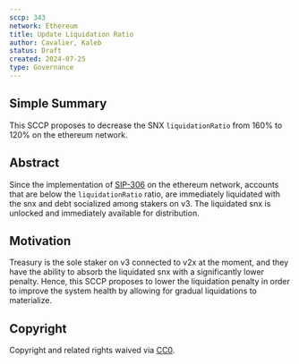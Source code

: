 ```yaml
---
sccp: 343
network: Ethereum
title: Update Liquidation Ratio
author: Cavalier, Kaleb
status: Draft
created: 2024-07-25
type: Governance
---
```


## Simple Summary

<!--"If you can't explain it simply, you don't understand it well enough." Provide a simplified and layman-accessible explanation of the SCCP.-->

This SCCP proposes to decrease the SNX `liquidationRatio` from 160% to 120% on the ethereum network.

## Abstract

<!--A short (~200 word) description of the variable change proposed.-->

Since the implementation of [SIP-306](https://sips.synthetix.io/sips/sip-306/) on the ethereum network, accounts that are below the `liquidationRatio` ratio, are immediately liquidated with the snx and debt socialized among stakers on v3. The liquidated snx is unlocked and immediately available for distribution.

## Motivation

<!--The motivation is critical for SCCPs that want to update variables within Synthetix. It should clearly explain why the existing variable is not incentive aligned. SCCP submissions without sufficient motivation may be rejected outright.-->

Treasury is the sole staker on v3 connected to v2x at the moment, and they have the ability to absorb the liquidated snx with a significantly lower penalty. Hence, this SCCP proposes to lower the liquidation penalty in order to improve the system health by allowing for gradual liquidations to materialize. 

## Copyright

Copyright and related rights waived via [CC0](https://creativecommons.org/publicdomain/zero/1.0/).
